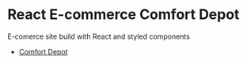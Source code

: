 # React E-commerce Comfort Depot 
E-comerce site build with React and styled components

- [Comfort Depot](https://comfort-depo.netlify.app/)
